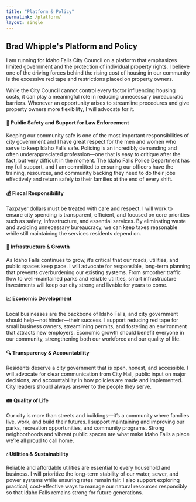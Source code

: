 ```yaml
---
title: "Platform & Policy"
permalink: /platform/
layout: single
---
```


## Brad Whipple's Platform and Policy

I am running for Idaho Falls City Council on a platform that emphasizes limited government and the protection of individual property rights. I believe one of the driving forces behind the rising cost of housing in our community is the excessive red tape and restrictions placed on property owners.

While the City Council cannot control every factor influencing housing costs, it can play a meaningful role in reducing unnecessary bureaucratic barriers. Whenever an opportunity arises to streamline procedures and give property owners more flexibility, I will advocate for it.



#### 👮 Public Safety and Support for Law Enforcement

Keeping our community safe is one of the most important responsibilities of city government and I have great respect for the men and women who serve to keep Idaho Falls safe. Policing is an incredibly demanding and often underappreciated profession—one that is easy to critique after the fact, but very difficult in the moment. The Idaho Falls Police Department has my full support, and I am committed to ensuring our officers have the training, resources, and community backing they need to do their jobs effectively and return safely to their families at the end of every shift.

#### 💰 Fiscal Responsibility

Taxpayer dollars must be treated with care and respect. I will work to ensure city spending is transparent, efficient, and focused on core priorities such as safety, infrastructure, and essential services. By eliminating waste and avoiding unnecessary bureaucracy, we can keep taxes reasonable while still maintaining the services residents depend on.

#### 🔧 Infrastructure & Growth

As Idaho Falls continues to grow, it’s critical that our roads, utilities, and public spaces keep pace. I will advocate for responsible, long-term planning that prevents overburdening our existing systems. From smoother traffic flow to well-maintained parks and reliable utilities, smart infrastructure investments will keep our city strong and livable for years to come.

#### 📈 Economic Development

Local businesses are the backbone of Idaho Falls, and city government should help—not hinder—their success. I support reducing red tape for small business owners, streamlining permits, and fostering an environment that attracts new employers. Economic growth should benefit everyone in our community, strengthening both our workforce and our quality of life.

#### 🔍 Transparency & Accountability

Residents deserve a city government that is open, honest, and accessible. I will advocate for clear communication from City Hall, public input on major decisions, and accountability in how policies are made and implemented. City leaders should always answer to the people they serve.

#### 👪 Quality of Life

Our city is more than streets and buildings—it’s a community where families live, work, and build their futures. I support maintaining and improving our parks, recreation opportunities, and community programs. Strong neighborhoods and vibrant public spaces are what make Idaho Falls a place we’re all proud to call home.

#### 💧 Utilities & Sustainability

Reliable and affordable utilities are essential to every household and business. I will prioritize the long-term stability of our water, sewer, and power systems while ensuring rates remain fair. I also support exploring practical, cost-effective ways to manage our natural resources responsibly so that Idaho Falls remains strong for future generations.